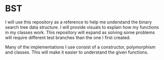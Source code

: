 # BST

I will use this repository as a reference to help me understand the binary search tree data structure. I will provide visuals to explain how my functions in my classes work. This repository will expand as solving some problems will require different test branches than the one I first created.

Many of the implementations I use consist of a constructor, polymorphism and classes. This will make it easier to understand the given functions.
